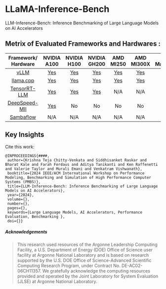 # LLaMA-Inference-Bench
 
LLM-Inference-Bench: Inference Benchmarking of Large Language Models on AI Accelerators

## Metrix of Evaluated Frameworks and Hardwares :

| Framework/ Hardware | NVIDIA A100 | NVIDIA H100 | NVIDIA GH200 | AMD MI250 | AMD MI300X | Intel Max1550 | Habana Gaudi2 | Sambanova SN40L |
|:-----------------------:|:---------------:|:---------------:|:------------:|:---------:|:---------:|:-------------:|:---------------:|:----------------:|
|         [vLLM](./vLLM/README.md)        |     [Yes](./vLLM/A100/README.md)    |     [Yes](./vLLM/H100/README.md)    |      [Yes](./vLLM/GH200/README.md)     |    [Yes](./vLLM/MI250/README.md)   | [Yes](./vLLM/MI300X/README.md) |   [Yes](./vLLM/PVC/README.md)   |       No      |       N/A       |
|      [llama.cpp](./llama.cpp/README.md)      |     [Yes](./llama.cpp/A100/README.md)    |     [Yes](./llama.cpp/H100/README.md)    |      [Yes](./llama.cpp/GH200/README.md)     |    [Yes](./llama.cpp/MI250/README.md)   |    [Yes](./llama.cpp/MI300X/README.md) | [Yes](./llama.cpp/PVC/README.md)   |      N/A      |       N/A       |
|     [TensorRT-LLM](./TensorRT-LLM/README.md)    |     [Yes](./TensorRT-LLM/A100/README.md)    |     [Yes](./TensorRT-LLM/H100/README.md)    |     [Yes](./TensorRT-LLM/GH200/README.md)     |    N/A | N/A    |    N/A    |      N/A      |       N/A       |
|      [DeepSpeed-MII](./Deepspeed-MII/README.md)      |      [Yes](./Deepspeed-MII/A100/README.md)     |      No     |      No      |     No    |     No | No    |      [Yes](./Deepspeed-MII/Gaudi2/README.md)     |       N/A       |
|      [Sambaflow](./Sambaflow/SN40L/README.md)      |      N/A     |      N/A     |      N/A      |     N/A    |     N/A | N/A    |      N/A     |       [Link](./Sambaflow/SN40L/README.md)       |



## Key Insights 


 Cite this work:
 ```
 @INPROCEEDINGS{####,
  author={Krishna Teja Chitty-Venkata and Siddhisanket Raskar and Bharat Kale and Farah Ferdaus and Aditya Tanikanti and Ken Raffenetti and Valerie Taylor and Murali Emani and Venkatram Vishwanath},
  booktitle={2024 IEEE/ACM International Workshop on Performance Modeling, Benchmarking and Simulation of High Performance Computer Systems (PMBS)}, 
  title={LLM-Inference-Bench: Inference Benchmarking of Large Language Models on AI Accelerators}, 
  year={2024},
  volume={},
  number={},
  pages={},
  keywords={Large Language Models, AI Accelerators, Performance Evaluation, Benchmarking },
  doi={}}
 ```

##### Acknowledgements

> This research used resources of the Argonne Leadership Computing Facility, a U.S. Department of Energy (DOE) Office of Science user facility at Argonne National Laboratory and is based on research supported by the U.S. DOE Office of Science-Advanced Scientific Computing Research Program, under Contract No. DE-AC02-06CH11357. We gratefully acknowledge the computing resources provided and operated by the Joint Laboratory for System Evaluation (JLSE) at Argonne National Laboratory.
